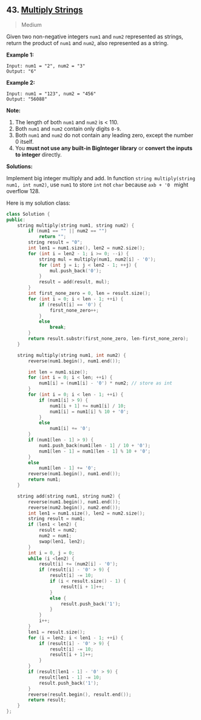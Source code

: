 ## 43. [Multiply Strings](https://leetcode.com/problems/multiply-strings/)

> Medium

Given two non-negative integers `num1` and `num2` represented as strings, return the product of `num1` and `num2`, also represented as a string.

**Example 1:**

```
Input: num1 = "2", num2 = "3"
Output: "6"
```

**Example 2:**

```
Input: num1 = "123", num2 = "456"
Output: "56088"
```

**Note:**

1. The length of both `num1` and `num2` is < 110.
2. Both `num1` and `num2` contain only digits `0-9`.
3. Both `num1` and `num2` do not contain any leading zero, except the number 0 itself.
4. You **must not use any built-in BigInteger library** or **convert the inputs to integer** directly.



**Solutions:**

Implement big integer multiply and add. In function `string multiply(string num1, int num2)`, use `num1` to store `int` not `char` because `axb + '0 ` might overflow 128.

Here is my solution class:

```c++
class Solution {
public:
	string multiply(string num1, string num2) {
		if (num1 == "" || num2 == "")
			return "";
		string result = "0";
		int len1 = num1.size(), len2 = num2.size();
		for (int i = len2 - 1; i >= 0; --i) {
			string mul = multiply(num1, num2[i] - '0');
			for (int j = i; j < len2 - 1; ++j) {
				mul.push_back('0');
			}
			result = add(result, mul);
		}
		int first_none_zero = 0, len = result.size();
		for (int i = 0; i < len - 1; ++i) {
			if (result[i] == '0') {
				first_none_zero++;
			}
			else
				break;
		}
		return result.substr(first_none_zero, len-first_none_zero);
	}

	string multiply(string num1, int num2) {
		reverse(num1.begin(), num1.end());

		int len = num1.size();
		for (int i = 0; i < len; ++i) {
			num1[i] = (num1[i] - '0') * num2; // store as int
		}
		for (int i = 0; i < len - 1; ++i) {
			if (num1[i] > 9) {
				num1[i + 1] += num1[i] / 10;
				num1[i] = num1[i] % 10 + '0';
			}
			else
				num1[i] += '0';
		}
		if (num1[len - 1] > 9) {
			num1.push_back(num1[len - 1] / 10 + '0');
			num1[len - 1] = num1[len - 1] % 10 + '0';
		}
		else
			num1[len - 1] += '0';
		reverse(num1.begin(), num1.end());
		return num1;
	}

	string add(string num1, string num2) {
		reverse(num1.begin(), num1.end());
		reverse(num2.begin(), num2.end());
		int len1 = num1.size(), len2 = num2.size();
		string result = num1;
		if (len1 < len2) {
			result = num2;
			num2 = num1;
			swap(len1, len2);
		}
		int i = 0, j = 0;
		while (i <len2) {
			result[i] += (num2[i] - '0');
			if (result[i] - '0' > 9) {
				result[i] -= 10;
				if (i < result.size() - 1) {
					result[i + 1]++;
				}
				else {
					result.push_back('1');
				}
			}
			i++;
		}
		len1 = result.size();
		for (i = len2; i < len1 - 1; ++i) {
			if (result[i] - '0' > 9) {
				result[i] -= 10;
				result[i + 1]++;
			}
		}
		if (result[len1 - 1] - '0' > 9) {
			result[len1 - 1] -= 10;
			result.push_back('1');
		}
		reverse(result.begin(), result.end());
		return result;
	}
};
```

